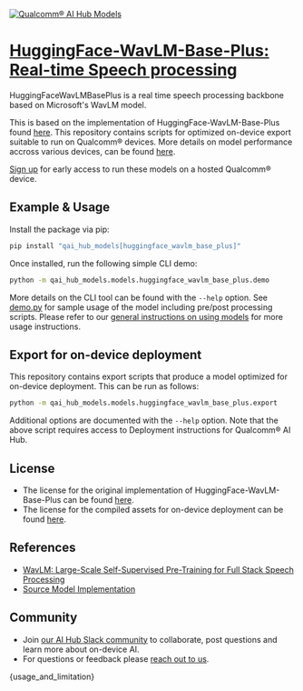 [![Qualcomm® AI Hub Models](https://qaihub-public-assets.s3.us-west-2.amazonaws.com/qai-hub-models/quic-logo.jpg)](../../README.md)


# [HuggingFace-WavLM-Base-Plus: Real-time Speech processing](https://aihub.qualcomm.com/models/huggingface_wavlm_base_plus)

HuggingFaceWavLMBasePlus is a real time speech processing backbone based on Microsoft's WavLM model.

This is based on the implementation of HuggingFace-WavLM-Base-Plus found
[here](https://huggingface.co/patrickvonplaten/wavlm-libri-clean-100h-base-plus/tree/main). This repository contains scripts for optimized on-device
export suitable to run on Qualcomm® devices. More details on model performance
accross various devices, can be found [here](https://aihub.qualcomm.com/models/huggingface_wavlm_base_plus).

[Sign up](https://aihub.qualcomm.com/) for early access to run these models on
a hosted Qualcomm® device.


## Example & Usage

Install the package via pip:
```bash
pip install "qai_hub_models[huggingface_wavlm_base_plus]"
```


Once installed, run the following simple CLI demo:

```bash
python -m qai_hub_models.models.huggingface_wavlm_base_plus.demo
```
More details on the CLI tool can be found with the `--help` option. See
[demo.py](demo.py) for sample usage of the model including pre/post processing
scripts. Please refer to our [general instructions on using
models](../../#qai-hub-models) for more usage instructions.

## Export for on-device deployment

This repository contains export scripts that produce a model optimized for
on-device deployment. This can be run as follows:

```bash
python -m qai_hub_models.models.huggingface_wavlm_base_plus.export
```
Additional options are documented with the `--help` option. Note that the above
script requires access to Deployment instructions for Qualcomm® AI Hub.

## License
- The license for the original implementation of HuggingFace-WavLM-Base-Plus can be found
  [here](https://github.com/microsoft/unilm/blob/master/LICENSE).
- The license for the compiled assets for on-device deployment can be found [here](https://qaihub-public-assets.s3.us-west-2.amazonaws.com/qai-hub-models/Qualcomm+AI+Hub+Proprietary+License.pdf).

## References
* [WavLM: Large-Scale Self-Supervised Pre-Training for Full Stack Speech Processing](https://arxiv.org/abs/2110.13900)
* [Source Model Implementation](https://huggingface.co/patrickvonplaten/wavlm-libri-clean-100h-base-plus/tree/main)

## Community
* Join [our AI Hub Slack community](https://join.slack.com/t/qualcommaihub-nac3926/shared_invite/zt-2d5zsmas3-Sj0Q9TzslueCjS31eXG2UA) to collaborate, post questions and learn more about on-device AI.
* For questions or feedback please [reach out to us](mailto:ai-hub-support@qti.qualcomm.com).

{usage_and_limitation}
